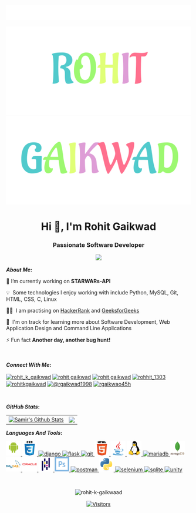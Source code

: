 <p align="center">
  <a href="https://github.com/Rohit-K-Gaikwad"> <img src="Welcome.svg"/> </a>
</p>

<p align="center">
  <a href="https://github.com/Rohit-K-Gaikwad"> <img src="rohit.svg"/> <img src="gaikwad.svg"/> </a>
</p>


<h1 align="center">Hi 👋, I'm Rohit Gaikwad</h1>
<h3 align="center">Passionate Software Developer</h3>


<p align="center">
  <img width="140" src="https://user-images.githubusercontent.com/6661165/91657958-61b4fd00-eb00-11ea-9def-dc7ef5367e34.png" />  
</p>

<b>*About Me*:</b> 

🔭 I’m currently working on **STARWARs-API**

💡 &nbsp;Some technologies I enjoy working with include Python, MySQL, Git, HTML, CSS, C, Linux


👨‍💻 &nbsp;I am practising on [HackerRank](https://www.hackerrank.com/rgaikwad1998) and [GeeksforGeeks](https://auth.geeksforgeeks.org/user/rgaikwao45h)

🌱 &nbsp;I'm on track for learning more about Software Development, Web Application Design and Command Line Applications

⚡ Fun fact **Another day, another bug hunt!**

<br>

<b>*Connect With Me*:</b> 
<p align="left">
<a href="https://twitter.com/rohit_k_gaikwad" target="blank"><img align="center" src="https://raw.githubusercontent.com/rahuldkjain/github-profile-readme-generator/master/src/images/icons/Social/twitter.svg" alt="rohit_k_gaikwad" height="30" width="40" /></a>
<a href="https://linkedin.com/in/rohit gaikwad" target="blank"><img align="center" src="https://raw.githubusercontent.com/rahuldkjain/github-profile-readme-generator/master/src/images/icons/Social/linked-in-alt.svg" alt="rohit gaikwad" height="30" width="40" /></a>
<a href="https://fb.com/rohit gaikwad" target="blank"><img align="center" src="https://raw.githubusercontent.com/rahuldkjain/github-profile-readme-generator/master/src/images/icons/Social/facebook.svg" alt="rohit gaikwad" height="30" width="40" /></a>
<a href="https://instagram.com/rohhit_1303" target="blank"><img align="center" src="https://raw.githubusercontent.com/rahuldkjain/github-profile-readme-generator/master/src/images/icons/Social/instagram.svg" alt="rohhit_1303" height="30" width="40" /></a>
<a href="https://www.youtube.com/c/rohitkgaikwad" target="blank"><img align="center" src="https://raw.githubusercontent.com/rahuldkjain/github-profile-readme-generator/master/src/images/icons/Social/youtube.svg" alt="rohitkgaikwad" height="30" width="40" /></a>
<a href="https://www.hackerrank.com/@rgaikwad1998" target="blank"><img align="center" src="https://raw.githubusercontent.com/rahuldkjain/github-profile-readme-generator/master/src/images/icons/Social/hackerrank.svg" alt="@rgaikwad1998" height="30" width="40" /></a>
<a href="https://auth.geeksforgeeks.org/user/rgaikwao45h" target="blank"><img align="center" src="https://raw.githubusercontent.com/rahuldkjain/github-profile-readme-generator/master/src/images/icons/Social/geeks-for-geeks.svg" alt="rgaikwao45h" height="30" width="40" /></a>
</p>
<br>

<b>*GitHub Stats*:</b> 
  
  <b> </b> 
  
<p align="center">
<table>
<tr>
  
  <td>
  <a href="https://github.com/Rohit-K-Gaikwad">
  <img align="center" src="https://github-readme-stats-samirpaul.vercel.app/api?username=Rohit-K-Gaikwad&show_icons=true&include_all_commits=true&theme=radical&hide_border=true" alt="Samir's Github Stats" height="180rem" />
  </a>
  </td>
    
  <td> 
<a href="https://github.com/Rohit-K-Gaikwad"><img align="center" src="https://github-readme-stats-samirpaul.vercel.app/api/top-langs/?username=Rohit-K-Gaikwad&layout=compact&theme=radical&hide_border=true" height="180rem"/></a>
  </td>
    
</tr>
</table>
</p>

<b>*Languages And Tools*:</b> 

<p align="left"> <a href="https://developer.android.com" target="_blank" rel="noreferrer"> <img src="https://raw.githubusercontent.com/devicons/devicon/master/icons/android/android-original-wordmark.svg" alt="android" width="40" height="40"/> </a> <a href="https://www.w3schools.com/css/" target="_blank" rel="noreferrer"> <img src="https://raw.githubusercontent.com/devicons/devicon/master/icons/css3/css3-original-wordmark.svg" alt="css3" width="40" height="40"/> </a> <a href="https://www.djangoproject.com/" target="_blank" rel="noreferrer"> <img src="https://cdn.worldvectorlogo.com/logos/django.svg" alt="django" width="40" height="40"/> </a> <a href="https://flask.palletsprojects.com/" target="_blank" rel="noreferrer"> <img src="https://www.vectorlogo.zone/logos/pocoo_flask/pocoo_flask-icon.svg" alt="flask" width="40" height="40"/> </a> <a href="https://git-scm.com/" target="_blank" rel="noreferrer"> <img src="https://www.vectorlogo.zone/logos/git-scm/git-scm-icon.svg" alt="git" width="40" height="40"/> </a> <a href="https://www.w3.org/html/" target="_blank" rel="noreferrer"> <img src="https://raw.githubusercontent.com/devicons/devicon/master/icons/html5/html5-original-wordmark.svg" alt="html5" width="40" height="40"/> </a> <a href="https://www.java.com" target="_blank" rel="noreferrer"> <img src="https://raw.githubusercontent.com/devicons/devicon/master/icons/java/java-original.svg" alt="java" width="40" height="40"/> </a> <a href="https://www.linux.org/" target="_blank" rel="noreferrer"> <img src="https://raw.githubusercontent.com/devicons/devicon/master/icons/linux/linux-original.svg" alt="linux" width="40" height="40"/> </a> <a href="https://mariadb.org/" target="_blank" rel="noreferrer"> <img src="https://www.vectorlogo.zone/logos/mariadb/mariadb-icon.svg" alt="mariadb" width="40" height="40"/> </a> <a href="https://www.mongodb.com/" target="_blank" rel="noreferrer"> <img src="https://raw.githubusercontent.com/devicons/devicon/master/icons/mongodb/mongodb-original-wordmark.svg" alt="mongodb" width="40" height="40"/> </a> <a href="https://www.mysql.com/" target="_blank" rel="noreferrer"> <img src="https://raw.githubusercontent.com/devicons/devicon/master/icons/mysql/mysql-original-wordmark.svg" alt="mysql" width="40" height="40"/> </a> <a href="https://www.oracle.com/" target="_blank" rel="noreferrer"> <img src="https://raw.githubusercontent.com/devicons/devicon/master/icons/oracle/oracle-original.svg" alt="oracle" width="40" height="40"/> </a> <a href="https://pandas.pydata.org/" target="_blank" rel="noreferrer"> <img src="https://raw.githubusercontent.com/devicons/devicon/2ae2a900d2f041da66e950e4d48052658d850630/icons/pandas/pandas-original.svg" alt="pandas" width="40" height="40"/> </a> <a href="https://www.photoshop.com/en" target="_blank" rel="noreferrer"> <img src="https://raw.githubusercontent.com/devicons/devicon/master/icons/photoshop/photoshop-line.svg" alt="photoshop" width="40" height="40"/> </a> <a href="https://postman.com" target="_blank" rel="noreferrer"> <img src="https://www.vectorlogo.zone/logos/getpostman/getpostman-icon.svg" alt="postman" width="40" height="40"/> </a> <a href="https://www.python.org" target="_blank" rel="noreferrer"> <img src="https://raw.githubusercontent.com/devicons/devicon/master/icons/python/python-original.svg" alt="python" width="40" height="40"/> </a> <a href="https://www.selenium.dev" target="_blank" rel="noreferrer"> <img src="https://raw.githubusercontent.com/detain/svg-logos/780f25886640cef088af994181646db2f6b1a3f8/svg/selenium-logo.svg" alt="selenium" width="40" height="40"/> </a> <a href="https://www.sqlite.org/" target="_blank" rel="noreferrer"> <img src="https://www.vectorlogo.zone/logos/sqlite/sqlite-icon.svg" alt="sqlite" width="40" height="40"/> </a> <a href="https://unity.com/" target="_blank" rel="noreferrer"> <img src="https://www.vectorlogo.zone/logos/unity3d/unity3d-icon.svg" alt="unity" width="40" height="40"/> </a> </p>

<br>

<p align="center"> <img src="https://komarev.com/ghpvc/?username=rohit-k-gaikwaad&label=Profile%20views&color=0e75b6&style=flat" alt="rohit-k-gaikwaad" /> </p>

<p align="center">                           
  <a href="https://github.com/Rohit-K-Gaikwad"><img align=center  src="https://hits.sh/github.com/Rohit-K-Gaikwad.svg?label=Visitors&extraCount=50&color=526afd&labelColor=0b861a" alt="Visitors"></a>   
</p>
